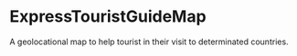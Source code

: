 # ExpressTouristGuideMap
A geolocational map to help tourist in their visit to determinated countries.
